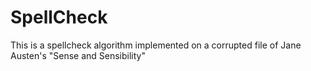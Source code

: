 # SpellCheck
This is a spellcheck algorithm implemented on a corrupted file of Jane Austen's "Sense and Sensibility"
